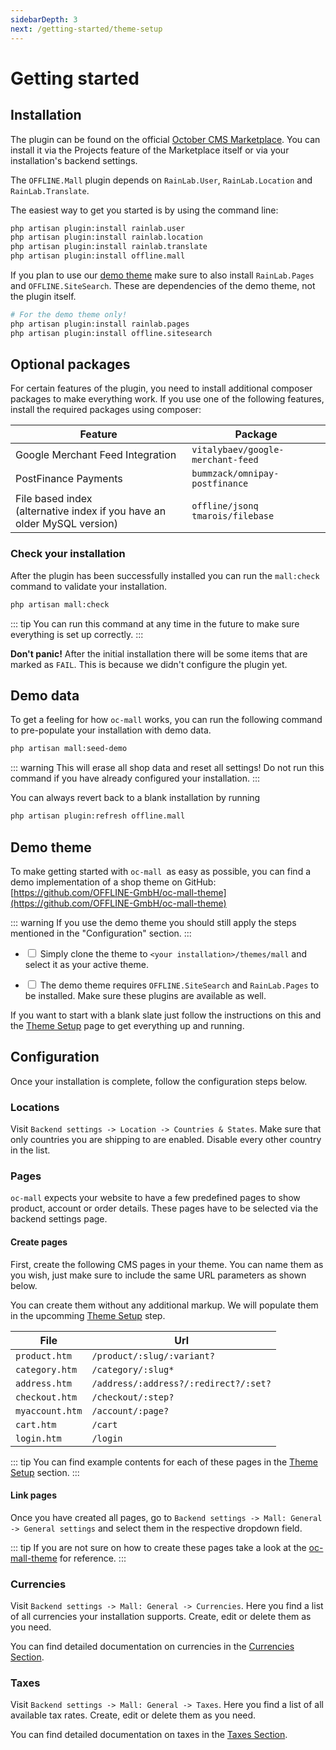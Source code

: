 ```yaml
---
sidebarDepth: 3
next: /getting-started/theme-setup
---
```


# Getting started

## Installation

The plugin can be found on the official [October CMS Marketplace](https://octobercms.com/plugin/offline-mall). You 
can install it via the Projects feature of the Marketplace itself or via your installation's backend settings.

The `OFFLINE.Mall` plugin depends on `RainLab.User`, `RainLab.Location`
and `RainLab.Translate`.

The easiest way to get you started is by using the command line:

```bash
php artisan plugin:install rainlab.user
php artisan plugin:install rainlab.location
php artisan plugin:install rainlab.translate
php artisan plugin:install offline.mall
```

If you plan to use our [demo theme](https://github.com/OFFLINE-GmbH/oc-mall-theme) make sure to also
 install `RainLab.Pages` and `OFFLINE.SiteSearch`. These are dependencies of the demo theme, not the plugin itself.

```bash
# For the demo theme only!
php artisan plugin:install rainlab.pages
php artisan plugin:install offline.sitesearch
```   

## Optional packages

For certain features of the plugin, you need to install additional composer packages
to make everything work. If you use one of the following features, install the
required packages using composer:

| Feature | Package |
| ------- | ------- |
| Google Merchant Feed Integration | `vitalybaev/google-merchant-feed` |
| PostFinance Payments | `bummzack/omnipay-postfinance` |
| File based index <br>(alternative index if you have an older MySQL version) | `offline/jsonq tmarois/filebase` |



### Check your installation

After the plugin has been successfully installed you can run the `mall:check` command to validate your installation. 

```bash
php artisan mall:check
```

::: tip
You can run this command at any time in the future to make sure everything is set up correctly.
:::

**Don't panic!** After the initial installation there will be some items that are marked as `FAIL`. This is because 
we didn't configure the plugin yet.  

## Demo data

To get a feeling for how `oc-mall` works, you can run the following command to pre-populate your installation with 
demo data. 

```bash
php artisan mall:seed-demo
```

::: warning
This will erase all shop data and reset all settings! Do not run this command if you have already configured your 
installation. 
:::

You can always revert back to a blank installation by running

```bash
php artisan plugin:refresh offline.mall
```

## Demo theme

To make getting started with `oc-mall `as easy as possible, you can find a demo implementation of a shop
theme on GitHub: [https://github.com/OFFLINE-GmbH/oc-mall-theme](https://github.com/OFFLINE-GmbH/oc-mall-theme)

::: warning
If you use the demo theme you should still apply the steps mentioned in the "Configuration" section.
:::

* <input type="checkbox"> Simply clone the theme to `<your installation>/themes/mall` and select it as your active theme.

* <input type="checkbox"> The demo theme requires `OFFLINE.SiteSearch` and `RainLab.Pages` to be installed. Make sure 
these plugins are available as well.

If you want to start with a blank slate just follow the instructions on this and the [Theme Setup](./theme-setup.md) 
page to get everything up and running.
 

## Configuration

Once your installation is complete, follow the configuration steps below.

### Locations

Visit `Backend settings -> Location -> Countries & States`. Make sure that
only countries you are shipping to are enabled. Disable every other
country in the list. 


### Pages

`oc-mall` expects your website to have a few predefined pages to show
product, account or order details. These pages have to be 
selected via the backend settings page.

#### Create pages

First, create the following CMS pages in your theme. You can name them as you wish, just make sure to include the same 
URL parameters as shown below.

You can create them without any additional markup. We will populate 
them in the upcomming [Theme Setup](./theme-setup.md) step.

| File              | Url                                   |
| ----------------- | ------------------------------------- | 
| `product.htm`     | `/product/:slug/:variant?`            |
| `category.htm`    | `/category/:slug*`                    |
| `address.htm`     | `/address/:address?/:redirect?/:set?` |
| `checkout.htm`    | `/checkout/:step?`                    |
| `myaccount.htm`   | `/account/:page?`                     |
| `cart.htm`        | `/cart`                               |
| `login.htm`       | `/login`                              |


::: tip
You can find example contents for each of these pages in the
[Theme Setup](./theme-setup.md) section. 
:::
 
#### Link pages

Once you have created all pages, go to `Backend settings -> Mall: General -> General settings` and select them 
in the respective dropdown field.

::: tip
If you are not sure on how to create these pages take a look at the
[oc-mall-theme](https://github.com/OFFLINE-GmbH/oc-mall-theme) for reference. 
:::

### Currencies

Visit `Backend settings -> Mall: General -> Currencies`. Here you find a list of all currencies your installation 
supports. Create, edit or delete them as you need. 

You can find detailed documentation on currencies in the [Currencies Section](../digging-deeper/currencies.md).


### Taxes

Visit `Backend settings -> Mall: General -> Taxes`. Here you find a list of all available tax rates.
Create, edit or delete them as you need. 

You can find detailed documentation on taxes in the [Taxes Section](../digging-deeper/taxes.md).

